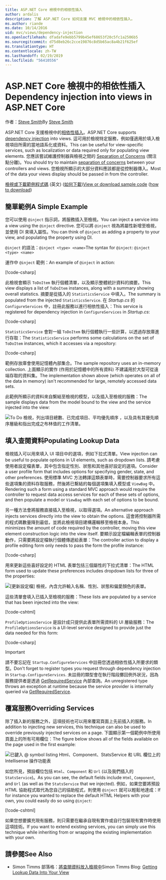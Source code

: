 ```yaml
---
title: ASP.NET Core 檢視中的相依性插入
author: ardalis
description: 了解 ASP.NET Core 如何支援 MVC 檢視中的相依性插入。
ms.author: riande
ms.date: 10/14/2016
uid: mvc/views/dependency-injection
ms.openlocfilehash: dfadafe9ebb5799b45ef68653f20c5fc1a2506b5
ms.sourcegitcommit: d75d8eb26c2cce19876c8d5b65ac8a4b21f625ef
ms.translationtype: HT
ms.contentlocale: zh-TW
ms.lasthandoff: 02/19/2019
ms.locfileid: "56410556"
---
```

# <a name="dependency-injection-into-views-in-aspnet-core"></a><span data-ttu-id="306fa-103">ASP.NET Core 檢視中的相依性插入</span><span class="sxs-lookup"><span data-stu-id="306fa-103">Dependency injection into views in ASP.NET Core</span></span>

<span data-ttu-id="306fa-104">作者：[Steve Smith](https://ardalis.com/)</span><span class="sxs-lookup"><span data-stu-id="306fa-104">By [Steve Smith](https://ardalis.com/)</span></span>

<span data-ttu-id="306fa-105">ASP.NET Core 支援檢視中的[相依性插入](xref:fundamentals/dependency-injection)。</span><span class="sxs-lookup"><span data-stu-id="306fa-105">ASP.NET Core supports [dependency injection](xref:fundamentals/dependency-injection) into views.</span></span> <span data-ttu-id="306fa-106">這可用於檢視特定服務，例如僅適用於填入檢視項目所需的當地語系化或資料。</span><span class="sxs-lookup"><span data-stu-id="306fa-106">This can be useful for view-specific services, such as localization or data required only for populating view elements.</span></span> <span data-ttu-id="306fa-107">您應該嘗試維護控制器與檢視之間的 [Separation of Concerns](/dotnet/standard/modern-web-apps-azure-architecture/architectural-principles#separation-of-concerns) (關注點分離)。</span><span class="sxs-lookup"><span data-stu-id="306fa-107">You should try to maintain [separation of concerns](/dotnet/standard/modern-web-apps-azure-architecture/architectural-principles#separation-of-concerns) between your controllers and views.</span></span> <span data-ttu-id="306fa-108">您檢視所顯示的大部分資料應該都是從控制器傳入。</span><span class="sxs-lookup"><span data-stu-id="306fa-108">Most of the data your views display should be passed in from the controller.</span></span>

<span data-ttu-id="306fa-109">[檢視或下載範例程式碼](https://github.com/aspnet/Docs/tree/master/aspnetcore/mvc/views/dependency-injection/sample) \(英文\) ([如何下載](xref:index#how-to-download-a-sample))</span><span class="sxs-lookup"><span data-stu-id="306fa-109">[View or download sample code](https://github.com/aspnet/Docs/tree/master/aspnetcore/mvc/views/dependency-injection/sample) ([how to download](xref:index#how-to-download-a-sample))</span></span>

## <a name="a-simple-example"></a><span data-ttu-id="306fa-110">簡單範例</span><span class="sxs-lookup"><span data-stu-id="306fa-110">A Simple Example</span></span>

<span data-ttu-id="306fa-111">您可以使用 `@inject` 指示詞，將服務插入至檢視。</span><span class="sxs-lookup"><span data-stu-id="306fa-111">You can inject a service into a view using the `@inject` directive.</span></span> <span data-ttu-id="306fa-112">您可以將 `@inject` 視為將屬性新增至檢視，並使用 DI 來填入屬性。</span><span class="sxs-lookup"><span data-stu-id="306fa-112">You can think of `@inject` as adding a property to your view, and populating the property using DI.</span></span>

<span data-ttu-id="306fa-113">`@inject` 的語法：`@inject <type> <name>`</span><span class="sxs-lookup"><span data-stu-id="306fa-113">The syntax for `@inject`: `@inject <type> <name>`</span></span>

<span data-ttu-id="306fa-114">運作中 `@inject` 範例：</span><span class="sxs-lookup"><span data-stu-id="306fa-114">An example of `@inject` in action:</span></span>

[!code-csharp[](../../mvc/views/dependency-injection/sample/src/ViewInjectSample/Views/ToDo/Index.cshtml?highlight=4,5,15,16,17)]

<span data-ttu-id="306fa-115">此檢視會顯示 `ToDoItem` 執行個體清單，以及顯示整體統計資料的摘要。</span><span class="sxs-lookup"><span data-stu-id="306fa-115">This view displays a list of `ToDoItem` instances, along with a summary showing overall statistics.</span></span> <span data-ttu-id="306fa-116">摘要是從插入的 `StatisticsService` 中填入。</span><span class="sxs-lookup"><span data-stu-id="306fa-116">The summary is populated from the injected `StatisticsService`.</span></span> <span data-ttu-id="306fa-117">在 *Startup.cs* 的 `ConfigureServices` 中，註冊此服務以進行相依性插入：</span><span class="sxs-lookup"><span data-stu-id="306fa-117">This service is registered for dependency injection in `ConfigureServices` in *Startup.cs*:</span></span>

[!code-csharp[](../../mvc/views/dependency-injection/sample/src/ViewInjectSample/Startup.cs?highlight=6,7&range=15-22)]

<span data-ttu-id="306fa-118">`StatisticsService` 會對一組 `ToDoItem` 執行個體執行一些計算，以透過存放庫進行存取：</span><span class="sxs-lookup"><span data-stu-id="306fa-118">The `StatisticsService` performs some calculations on the set of `ToDoItem` instances, which it accesses via a repository:</span></span>

[!code-csharp[](../../mvc/views/dependency-injection/sample/src/ViewInjectSample/Model/Services/StatisticsService.cs?highlight=15,20,25)]

<span data-ttu-id="306fa-119">範例存放庫會使用記憶體內部集合。</span><span class="sxs-lookup"><span data-stu-id="306fa-119">The sample repository uses an in-memory collection.</span></span> <span data-ttu-id="306fa-120">上面顯示的實作 (作用於記憶體中的所有資料) 不建議用於大型可從遠端存取的資料集。</span><span class="sxs-lookup"><span data-stu-id="306fa-120">The implementation shown above (which operates on all of the data in memory) isn't recommended for large, remotely accessed data sets.</span></span>

<span data-ttu-id="306fa-121">此範例所顯示的資料來自繫結至檢視的模型，以及插入至檢視的服務：</span><span class="sxs-lookup"><span data-stu-id="306fa-121">The sample displays data from the model bound to the view and the service injected into the view:</span></span>

![To Do 檢視，列出項目總數、已完成項目、平均優先順序 ，以及具有其優先順序層級和指出完成之布林值的工作清單。](dependency-injection/_static/screenshot.png)

## <a name="populating-lookup-data"></a><span data-ttu-id="306fa-123">填入查閱資料</span><span class="sxs-lookup"><span data-stu-id="306fa-123">Populating Lookup Data</span></span>

<span data-ttu-id="306fa-124">檢視插入可以用來填入 UI 項目中的選項，例如下拉式清單。</span><span class="sxs-lookup"><span data-stu-id="306fa-124">View injection can be useful to populate options in UI elements, such as dropdown lists.</span></span> <span data-ttu-id="306fa-125">請考慮使用者設定檔表單，其中包含指定性別、狀態和其他喜好設定的選項。</span><span class="sxs-lookup"><span data-stu-id="306fa-125">Consider a user profile form that includes options for specifying gender, state, and other preferences.</span></span> <span data-ttu-id="306fa-126">使用標準 MVC 方法轉譯這類表單時，需要控制器要求所有這些選項集的資料存取服務，然後將已繫結的每個選項集填入模型或 `ViewBag` 中。</span><span class="sxs-lookup"><span data-stu-id="306fa-126">Rendering such a form using a standard MVC approach would require the controller to request data access services for each of these sets of options, and then populate a model or `ViewBag` with each set of options to be bound.</span></span>

<span data-ttu-id="306fa-127">另一種方法會將服務直接插入至檢視，以取得選項。</span><span class="sxs-lookup"><span data-stu-id="306fa-127">An alternative approach injects services directly into the view to obtain the options.</span></span> <span data-ttu-id="306fa-128">這會將控制器所需的程式碼數量降到最低，並將此檢視項目建構邏輯移至檢視本身。</span><span class="sxs-lookup"><span data-stu-id="306fa-128">This minimizes the amount of code required by the controller, moving this view element construction logic into the view itself.</span></span> <span data-ttu-id="306fa-129">要顯示設定檔編輯表單的控制器動作，只需要將設定檔執行個體傳遞給表單：</span><span class="sxs-lookup"><span data-stu-id="306fa-129">The controller action to display a profile editing form only needs to pass the form the profile instance:</span></span>

[!code-csharp[](../../mvc/views/dependency-injection/sample/src/ViewInjectSample/Controllers/ProfileController.cs?highlight=9,19)]

<span data-ttu-id="306fa-130">用來更新這些喜好設定的 HTML 表單包括三個屬性的下拉式清單：</span><span class="sxs-lookup"><span data-stu-id="306fa-130">The HTML form used to update these preferences includes dropdown lists for three of the properties:</span></span>

![[更新設定檔] 檢視，內含允許輸入名稱、性別、狀態和偏愛顏色的表單。](dependency-injection/_static/updateprofile.png)

<span data-ttu-id="306fa-132">這些清單會填入已插入至檢視的服務：</span><span class="sxs-lookup"><span data-stu-id="306fa-132">These lists are populated by a service that has been injected into the view:</span></span>

[!code-cshtml[](../../mvc/views/dependency-injection/sample/src/ViewInjectSample/Views/Profile/Index.cshtml?highlight=4,16,17,21,22,26,27)]

<span data-ttu-id="306fa-133">`ProfileOptionsService` 是設計成只提供此表單所需資料的 UI 層級服務：</span><span class="sxs-lookup"><span data-stu-id="306fa-133">The `ProfileOptionsService` is a UI-level service designed to provide just the data needed for this form:</span></span>

[!code-csharp[](../../mvc/views/dependency-injection/sample/src/ViewInjectSample/Model/Services/ProfileOptionsService.cs?highlight=7,13,24)]

> [!IMPORTANT]
> <span data-ttu-id="306fa-134">請不要忘記在 `Startup.ConfigureServices` 中註冊您透過相依性插入所要求的類型。</span><span class="sxs-lookup"><span data-stu-id="306fa-134">Don't forget to register types you request through dependency injection in `Startup.ConfigureServices`.</span></span> <span data-ttu-id="306fa-135">未註冊的類型會在執行階段擲回例外狀況，因為服務提供者是透過 [GetRequiredService](/dotnet/api/microsoft.extensions.dependencyinjection.serviceproviderserviceextensions.getrequiredservice) 內部查詢。</span><span class="sxs-lookup"><span data-stu-id="306fa-135">An unregistered type throws an exception at runtime because the service provider is internally queried via [GetRequiredService](/dotnet/api/microsoft.extensions.dependencyinjection.serviceproviderserviceextensions.getrequiredservice).</span></span>

## <a name="overriding-services"></a><span data-ttu-id="306fa-136">覆寫服務</span><span class="sxs-lookup"><span data-stu-id="306fa-136">Overriding Services</span></span>

<span data-ttu-id="306fa-137">除了插入新的服務之外，這項技術也可以用來覆寫頁面上先前插入的服務。</span><span class="sxs-lookup"><span data-stu-id="306fa-137">In addition to injecting new services, this technique can also be used to override previously injected services on a page.</span></span> <span data-ttu-id="306fa-138">下圖顯示第一個範例中所使用頁面上的所有可用欄位：</span><span class="sxs-lookup"><span data-stu-id="306fa-138">The figure below shows all of the fields available on the page used in the first example:</span></span>

![已鍵入 @ symbol listing Html、Component、StatsService 和 URL 欄位上的 Intellisense 操作功能表](dependency-injection/_static/razor-fields.png)

<span data-ttu-id="306fa-140">如您所見，預設欄位包括 `Html`、`Component` 和 `Url` (以及我們插入的 `StatsService`)。</span><span class="sxs-lookup"><span data-stu-id="306fa-140">As you can see, the default fields include `Html`, `Component`, and `Url` (as well as the `StatsService` that we injected).</span></span> <span data-ttu-id="306fa-141">例如，如果您要將預設 HTML 協助程式取代為您自己的協助程式，則使用 `@inject` 就可以輕鬆地達成：</span><span class="sxs-lookup"><span data-stu-id="306fa-141">If for instance you wanted to replace the default HTML Helpers with your own, you could easily do so using `@inject`:</span></span>

[!code-cshtml[](../../mvc/views/dependency-injection/sample/src/ViewInjectSample/Views/Helper/Index.cshtml?highlight=3,11)]

<span data-ttu-id="306fa-142">如果您想要擴充現有服務，則只需要在繼承自現有實作或自行包裝現有實作時使用這項技術。</span><span class="sxs-lookup"><span data-stu-id="306fa-142">If you want to extend existing services, you can simply use this technique while inheriting from or wrapping the existing implementation with your own.</span></span>

## <a name="see-also"></a><span data-ttu-id="306fa-143">請參閱</span><span class="sxs-lookup"><span data-stu-id="306fa-143">See Also</span></span>

* <span data-ttu-id="306fa-144">Simon Timms 部落格：[將查閱資料放入檢視中](http://blog.simontimms.com/2015/06/09/getting-lookup-data-into-you-view/)</span><span class="sxs-lookup"><span data-stu-id="306fa-144">Simon Timms Blog: [Getting Lookup Data Into Your View](http://blog.simontimms.com/2015/06/09/getting-lookup-data-into-you-view/)</span></span>
